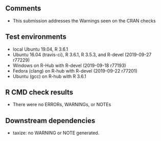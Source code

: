 ## Comments

- This submission addresses the Warnings seen on the CRAN checks

## Test environments

- local Ubuntu 19.04, R 3.6.1
- Ubuntu 16.04 (travis-ci), R 3.6.1, R 3.5.3, and R-devel (2019-09-27 r77229)
- Windows on R-Hub with R-devel (2019-09-18 r77193)
- Fedora (clang) on R-hub with R-devel (2019-09-22 r77201)
- Ubuntu (gcc) on R-hub with R 3.6.1 


## R CMD check results

- There were no ERRORs, WARNINGs, or NOTEs

## Downstream dependencies

* taxize: no WARNING or NOTE generated.
